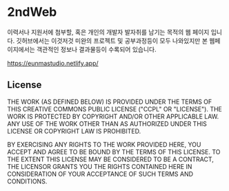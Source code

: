 # 2ndWeb
이력서나 지원서에 첨부할, 혹은 개인의 개발자 발자취를 남기는 목적의 웹 페이지 입니다.
깃허브에서는 이것저것 미완의 프로젝트 및 공부과정등이 모두 나와있지만 본 웹페이지에서는 객관적인 정보나 결과물등이 수록되어 있습니다.

https://eunmastudio.netlify.app/

## License
THE WORK (AS DEFINED BELOW) IS PROVIDED UNDER THE TERMS OF THIS CREATIVE COMMONS PUBLIC LICENSE ("CCPL" OR "LICENSE"). THE WORK IS PROTECTED BY COPYRIGHT AND/OR OTHER APPLICABLE LAW. ANY USE OF THE WORK OTHER THAN AS AUTHORIZED UNDER THIS LICENSE OR COPYRIGHT LAW IS PROHIBITED.

BY EXERCISING ANY RIGHTS TO THE WORK PROVIDED HERE, YOU ACCEPT AND AGREE TO BE BOUND BY THE TERMS OF THIS LICENSE. TO THE EXTENT THIS LICENSE MAY BE CONSIDERED TO BE A CONTRACT, THE LICENSOR GRANTS YOU THE RIGHTS CONTAINED HERE IN CONSIDERATION OF YOUR ACCEPTANCE OF SUCH TERMS AND CONDITIONS.



